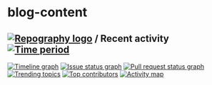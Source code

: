 # blog-content


## [![Repography logo](https://images.repography.com/logo.svg)](https://repography.com) / Recent activity [![Time period](https://images.repography.com/37832903/tranquil-morning/tranquil-morning.github.io/recent-activity/IEP2R2FVLuJip4PIxWoJTyYNZkRnZIxy1fNl49-PkD0/YgAAGmBFXCvDcZTZuw_G2kqb-0XNv_BKPuN6tIznlMQ_badge.svg)](https://repography.com)
[![Timeline graph](https://images.repography.com/37832903/tranquil-morning/tranquil-morning.github.io/recent-activity/IEP2R2FVLuJip4PIxWoJTyYNZkRnZIxy1fNl49-PkD0/YgAAGmBFXCvDcZTZuw_G2kqb-0XNv_BKPuN6tIznlMQ_timeline.svg)](https://github.com/tranquil-morning/tranquil-morning.github.io/commits)
[![Issue status graph](https://images.repography.com/37832903/tranquil-morning/tranquil-morning.github.io/recent-activity/IEP2R2FVLuJip4PIxWoJTyYNZkRnZIxy1fNl49-PkD0/YgAAGmBFXCvDcZTZuw_G2kqb-0XNv_BKPuN6tIznlMQ_issues.svg)](https://github.com/tranquil-morning/tranquil-morning.github.io/issues)
[![Pull request status graph](https://images.repography.com/37832903/tranquil-morning/tranquil-morning.github.io/recent-activity/IEP2R2FVLuJip4PIxWoJTyYNZkRnZIxy1fNl49-PkD0/YgAAGmBFXCvDcZTZuw_G2kqb-0XNv_BKPuN6tIznlMQ_prs.svg)](https://github.com/tranquil-morning/tranquil-morning.github.io/pulls)
[![Trending topics](https://images.repography.com/37832903/tranquil-morning/tranquil-morning.github.io/recent-activity/IEP2R2FVLuJip4PIxWoJTyYNZkRnZIxy1fNl49-PkD0/YgAAGmBFXCvDcZTZuw_G2kqb-0XNv_BKPuN6tIznlMQ_words.svg)](https://github.com/tranquil-morning/tranquil-morning.github.io/commits)
[![Top contributors](https://images.repography.com/37832903/tranquil-morning/tranquil-morning.github.io/recent-activity/IEP2R2FVLuJip4PIxWoJTyYNZkRnZIxy1fNl49-PkD0/YgAAGmBFXCvDcZTZuw_G2kqb-0XNv_BKPuN6tIznlMQ_users.svg)](https://github.com/tranquil-morning/tranquil-morning.github.io/graphs/contributors)
[![Activity map](https://images.repography.com/37832903/tranquil-morning/tranquil-morning.github.io/recent-activity/IEP2R2FVLuJip4PIxWoJTyYNZkRnZIxy1fNl49-PkD0/YgAAGmBFXCvDcZTZuw_G2kqb-0XNv_BKPuN6tIznlMQ_map.svg)](https://github.com/tranquil-morning/tranquil-morning.github.io/commits)


